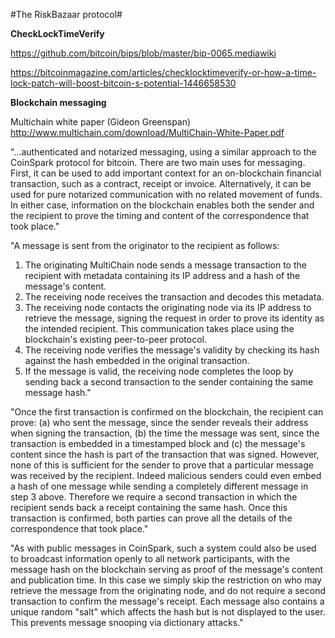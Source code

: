 #The RiskBazaar protocol#

__CheckLockTimeVerify__

https://github.com/bitcoin/bips/blob/master/bip-0065.mediawiki

https://bitcoinmagazine.com/articles/checklocktimeverify-or-how-a-time-lock-patch-will-boost-bitcoin-s-potential-1446658530

__Blockchain messaging__

Multichain white paper (Gideon Greenspan)
http://www.multichain.com/download/MultiChain-White-Paper.pdf

"...authenticated and notarized messaging, using a similar approach to the CoinSpark protocol for bitcoin. There are two main uses for messaging. First, it can be used to add important context for an on-blockchain financial transaction, such as a contract, receipt or invoice. Alternatively, it can be used for pure notarized communication with no related movement of funds. In either case, information on the blockchain enables both the sender and the recipient to prove the timing and content of the correspondence that took place."

"A message is sent from the originator to the recipient as follows:

1. The originating MultiChain node sends a message transaction to the recipient with metadata containing its IP address and a hash of the message's content.
2. The receiving node receives the transaction and decodes this metadata.
3. The receiving node contacts the originating node via its IP address to retrieve the message, signing the request in order to prove its identity as the intended recipient. This communication takes place using the blockchain's existing peer-to-peer protocol.
4. The receiving node verifies the message's validity by checking its hash against the hash embedded in the original transaction.
5. If the message is valid, the receiving node completes the loop by sending back a second transaction to the sender containing the same message hash."

"Once the first transaction is confirmed on the blockchain, the recipient can prove: (a) who sent the message, since the sender reveals their address when signing the transaction, (b) the time the message was sent, since the transaction is embedded in a timestamped block and (c) the message's content since the hash is part of the transaction that was signed. However, none of this is sufficient for the sender to prove that a particular message was received by the recipient. Indeed malicious senders could even embed a hash of one message while sending a completely different message in step 3 above. Therefore we require a second transaction in which the recipient sends back a receipt containing the same hash. Once this transaction is confirmed, both parties can prove all the details of the correspondence that took place."

"As with public messages in CoinSpark, such a system could also be used to broadcast information openly to all network participants, with the message hash on the blockchain serving as proof of the message's content and publication time. In this case we simply skip the restriction on who may retrieve the message from the originating node, and do not require a second transaction to confirm the message's receipt. Each message also contains a unique random "salt" which affects the hash but is not displayed to the user. This prevents message snooping via dictionary attacks."


